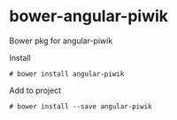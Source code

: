 bower-angular-piwik
===================

Bower pkg for angular-piwik

Install

    # bower install angular-piwik
    
Add to project

    # bower install --save angular-piwik
